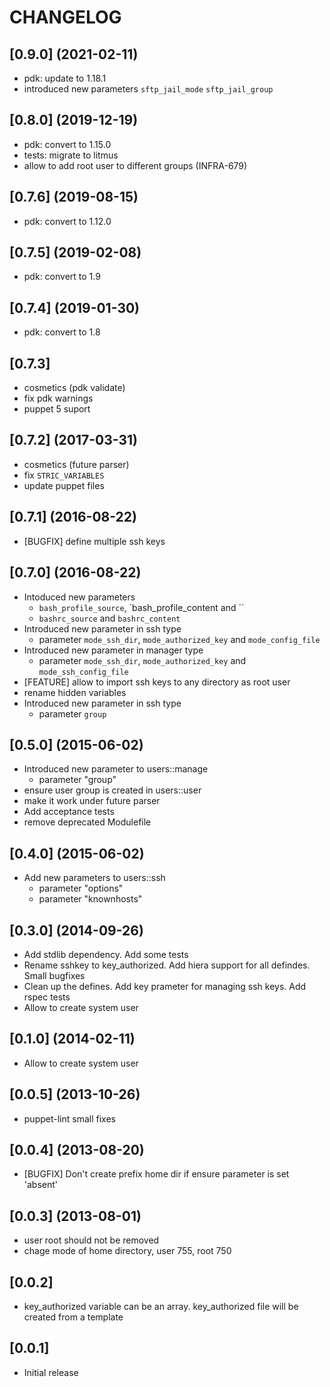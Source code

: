 # CHANGELOG

## [0.9.0] (2021-02-11)
* pdk: update to 1.18.1
* introduced new parameters `sftp_jail_mode` `sftp_jail_group`

## [0.8.0] (2019-12-19)
* pdk: convert to 1.15.0
* tests: migrate to litmus
* allow to add root user to different groups (INFRA-679)

## [0.7.6] (2019-08-15)
* pdk: convert to 1.12.0

## [0.7.5] (2019-02-08)
* pdk: convert to 1.9

## [0.7.4] (2019-01-30)
* pdk: convert to 1.8

## [0.7.3]
* cosmetics (pdk validate)
* fix pdk warnings
* puppet 5 suport

## [0.7.2] (2017-03-31)
* cosmetics (future parser)
* fix `STRIC_VARIABLES`
* update puppet files

## [0.7.1] (2016-08-22)
* [BUGFIX] define multiple ssh keys

## [0.7.0] (2016-08-22)
* Intoduced new parameters
  * `bash_profile_source`, `bash_profile_content and ``
  * `bashrc_source` and `bashrc_content`
* Introduced new parameter in ssh type
  * parameter `mode_ssh_dir`, `mode_authorized_key` and `mode_config_file`
* Introduced new parameter in manager type
  * parameter `mode_ssh_dir`, `mode_authorized_key` and `mode_ssh_config_file`
* [FEATURE] allow to import ssh keys to any directory as root user
* rename hidden variables
* Introduced new parameter in ssh type
  * parameter `group`

## [0.5.0] (2015-06-02)
* Introduced new parameter to users::manage
  * parameter "group"
* ensure user group is created in users::user
* make it work under future parser
* Add acceptance tests
* remove deprecated Modulefile

## [0.4.0] (2015-06-02)
* Add new parameters to users::ssh
  * parameter "options"
  * parameter "knownhosts"

## [0.3.0] (2014-09-26)
* Add stdlib dependency. Add some tests
* Rename sshkey to key_authorized. Add hiera support for all defindes. Small bugfixes
* Clean up the defines. Add key prameter for managing ssh keys. Add rspec tests
* Allow to create system user

## [0.1.0] (2014-02-11)
* Allow to create system user

## [0.0.5] (2013-10-26)
* puppet-lint small fixes

## [0.0.4] (2013-08-20)
* [BUGFIX] Don't create prefix home dir if ensure parameter is set 'absent'

## [0.0.3] (2013-08-01)
* user root should not be removed
* chage mode of home directory, user 755, root 750

## [0.0.2]
* key_authorized variable can be an array. key_authorized file will be created from a template

## [0.0.1]
* Initial release
